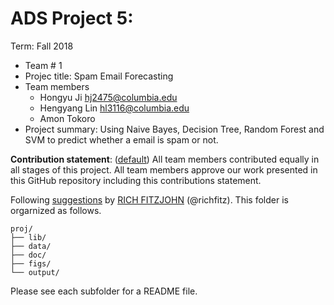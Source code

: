 # ADS Project 5: 

Term: Fall 2018

+ Team # 1
+ Projec title: Spam Email Forecasting
+ Team members
	+ Hongyu Ji hj2475@columbia.edu 
	+ Hengyang Lin hl3116@columbia.edu
	+ Amon Tokoro 
+ Project summary: Using Naive Bayes, Decision Tree, Random Forest and SVM to predict whether a email is spam or not. 
	
**Contribution statement**: ([default](doc/a_note_on_contributions.md)) All team members contributed equally in all stages of this project. All team members approve our work presented in this GitHub repository including this contributions statement. 

Following [suggestions](http://nicercode.github.io/blog/2013-04-05-projects/) by [RICH FITZJOHN](http://nicercode.github.io/about/#Team) (@richfitz). This folder is orgarnized as follows.

```
proj/
├── lib/
├── data/
├── doc/
├── figs/
└── output/
```

Please see each subfolder for a README file.
